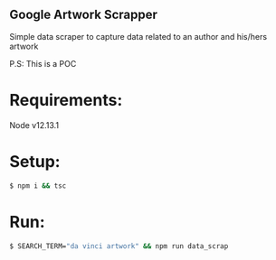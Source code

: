 
## Google Artwork Scrapper

Simple data scraper to capture data related to an author and his/hers artwork

P.S: This is a POC

# Requirements:
Node v12.13.1

# Setup:
```bash
$ npm i && tsc
```

# Run:
```bash
$ SEARCH_TERM="da vinci artwork" && npm run data_scrap 
```
